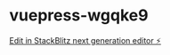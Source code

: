 # vuepress-wgqke9

[Edit in StackBlitz next generation editor ⚡️](https://stackblitz.com/~/github.com/lisdoo/vuepress-wgqke9)